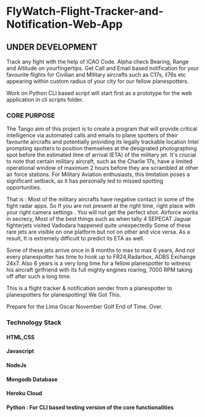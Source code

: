 # FlyWatch-Flight-Tracker-and-Notification-Web-App

## UNDER DEVELOPMENT
Track any fight with the help of ICAO Code. Alpha check Bearing, Range and Altitude on yourfingertips. Get Call and Email based notification for your favourite flights for Civilian and MIlitary aircrafts such as C17s, il76s etc appearing within custom radius of your city for our fellow planespotters.

Work on Python CLI based script will start first as a prototype for the web application in cli scripts folder.

### CORE PURPOSE

The Tango aim of this project is to create a program that will provide critical intelligence via automated calls and emails to plane spotters of their favourite aircrafts and potentially providing its  legally trackable location Intel  prompting spotters to position themselves at the designated photographing spot before the estimated time of arrival (ETA) of the military jet. It's crucial to note that certain military aircraft, such as the Charlie 17s, have a limited operational window of maximum 2 hours before they are scrambled at other air force stations. For Military Aviation enthusiasts, this limitation poses a significant setback, as it has personally led to missed spotting opportunities. 

That is : Most of the military aircrafts have negative contact in some of the fight radar apps. So If you are not present at the right time, right place with your right camera settings .
You will not get the perfect shot. Airforce works in secrecy, Most of the best things such as when  tally 4 SEPECAT Jaguar fighterjets visited Vadodara happened quite unexpectedly
Some of these rare jets are visible on one platform but not on other and vice versa. As a result, It is extremely difficult to predict its ETA as well.

Some of these jets arrive once in 8 months to max to max 6 years, And not every planespotter has time to hook up to FR24,Radarbox, ADBS Exchange 24x7. 
Also 6 years is a very long time for a fellow planespotter to witness his aircraft girlfriend with its full mighty engines roaring, 7000 RPM taking off after such a long time.

This is a flight tracker & notification sender from a planespotter to planespotters for planespotting! We Got This.

Prepare for the Lima Oscar November Golf End of Time. Over.


### Technology Stack ####

#### HTML,CSS 
#### Javascript
#### NodeJs 
#### Mongodb Database
####  Heroku Cloud

#### Python : For CLI based testing version of the core functionalities
